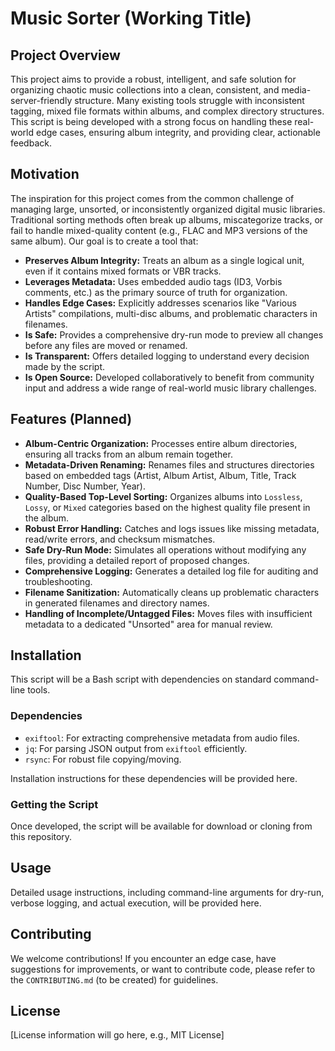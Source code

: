 # Music Sorter (Working Title)

## Project Overview

This project aims to provide a robust, intelligent, and safe solution for organizing chaotic music collections into a clean, consistent, and media-server-friendly structure. Many existing tools struggle with inconsistent tagging, mixed file formats within albums, and complex directory structures. This script is being developed with a strong focus on handling these real-world edge cases, ensuring album integrity, and providing clear, actionable feedback.

## Motivation

The inspiration for this project comes from the common challenge of managing large, unsorted, or inconsistently organized digital music libraries. Traditional sorting methods often break up albums, miscategorize tracks, or fail to handle mixed-quality content (e.g., FLAC and MP3 versions of the same album). Our goal is to create a tool that:

*   **Preserves Album Integrity:** Treats an album as a single logical unit, even if it contains mixed formats or VBR tracks.
*   **Leverages Metadata:** Uses embedded audio tags (ID3, Vorbis comments, etc.) as the primary source of truth for organization.
*   **Handles Edge Cases:** Explicitly addresses scenarios like "Various Artists" compilations, multi-disc albums, and problematic characters in filenames.
*   **Is Safe:** Provides a comprehensive dry-run mode to preview all changes before any files are moved or renamed.
*   **Is Transparent:** Offers detailed logging to understand every decision made by the script.
*   **Is Open Source:** Developed collaboratively to benefit from community input and address a wide range of real-world music library challenges.

## Features (Planned)

*   **Album-Centric Organization:** Processes entire album directories, ensuring all tracks from an album remain together.
*   **Metadata-Driven Renaming:** Renames files and structures directories based on embedded tags (Artist, Album Artist, Album, Title, Track Number, Disc Number, Year).
*   **Quality-Based Top-Level Sorting:** Organizes albums into `Lossless`, `Lossy`, or `Mixed` categories based on the highest quality file present in the album.
*   **Robust Error Handling:** Catches and logs issues like missing metadata, read/write errors, and checksum mismatches.
*   **Safe Dry-Run Mode:** Simulates all operations without modifying any files, providing a detailed report of proposed changes.
*   **Comprehensive Logging:** Generates a detailed log file for auditing and troubleshooting.
*   **Filename Sanitization:** Automatically cleans up problematic characters in generated filenames and directory names.
*   **Handling of Incomplete/Untagged Files:** Moves files with insufficient metadata to a dedicated "Unsorted" area for manual review.

## Installation

This script will be a Bash script with dependencies on standard command-line tools.

### Dependencies

*   `exiftool`: For extracting comprehensive metadata from audio files.
*   `jq`: For parsing JSON output from `exiftool` efficiently.
*   `rsync`: For robust file copying/moving.

Installation instructions for these dependencies will be provided here.

### Getting the Script

Once developed, the script will be available for download or cloning from this repository.

## Usage

Detailed usage instructions, including command-line arguments for dry-run, verbose logging, and actual execution, will be provided here.

## Contributing

We welcome contributions! If you encounter an edge case, have suggestions for improvements, or want to contribute code, please refer to the `CONTRIBUTING.md` (to be created) for guidelines.

## License

[License information will go here, e.g., MIT License]
